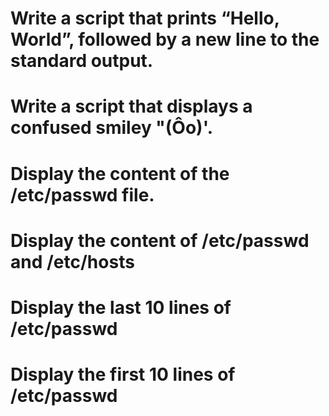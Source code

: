 # Write a script that prints “Hello, World”, followed by a new line to the standard output.

# Write a script that displays a confused smiley "(Ôo)'.

# Display the content of the /etc/passwd file.

# Display the content of /etc/passwd and /etc/hosts

# Display the last 10 lines of /etc/passwd

# Display the first 10 lines of /etc/passwd
